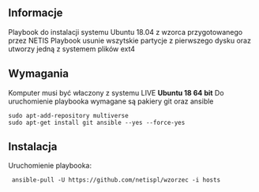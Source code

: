 
## Informacje
Playbook do instalacji systemu Ubuntu 18.04 z wzorca przygotowanego przez NETIS
Playbook usunie wszytskie partycje z pierwszego dysku oraz utworzy jedną z systemem plików ext4 

## Wymagania
Komputer musi być właczony z systemu LIVE **Ubuntu 18 64 bit**
Do uruchomienie playbooka wymagane są pakiery git oraz ansible
 ```
 sudo apt-add-repository multiverse
 sudo apt-get install git ansible --yes --force-yes
```

## Instalacja
Uruchomienie playbooka:
```
 ansible-pull -U https://github.com/netispl/wzorzec -i hosts
```
